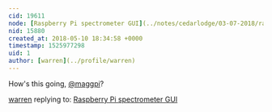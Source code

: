 ```yaml
---
cid: 19611
node: [Raspberry Pi spectrometer GUI](../notes/cedarlodge/03-07-2018/raspberry-pi-spectrometer-gui)
nid: 15880
created_at: 2018-05-10 18:34:58 +0000
timestamp: 1525977298
uid: 1
author: [warren](../profile/warren)
---
```


How's this going, [@maggpi](/profile/maggpi)? 

[warren](../profile/warren) replying to: [Raspberry Pi spectrometer GUI](../notes/cedarlodge/03-07-2018/raspberry-pi-spectrometer-gui)


